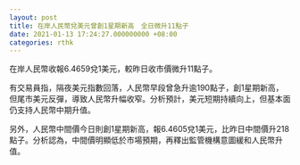 ```yaml
---
layout: post
title: 在岸人民幣兌美元曾創1星期新高　全日微升11點子
date: 2021-01-13 17:24:27.000000000 +08:00
categories: rthk
---
```


在岸人民幣收報6.4659兌1美元，較昨日收市價微升11點子。

有交易員指，隔夜美元指數回落，人民幣早段曾急升逾190點子，創1星期新高，但尾市美元反彈，導致人民幣升幅收窄。分析預計，美元短期持續向上，但基本面仍支持人民幣中期升值。

另外，人民幣中間價今日則創1星期新高，報6.4605兌1美元，比昨日中間價升218點子。分析認為，中間價明顯低於市場預期，再釋出監管機構意圖緩和人民幣升值。
